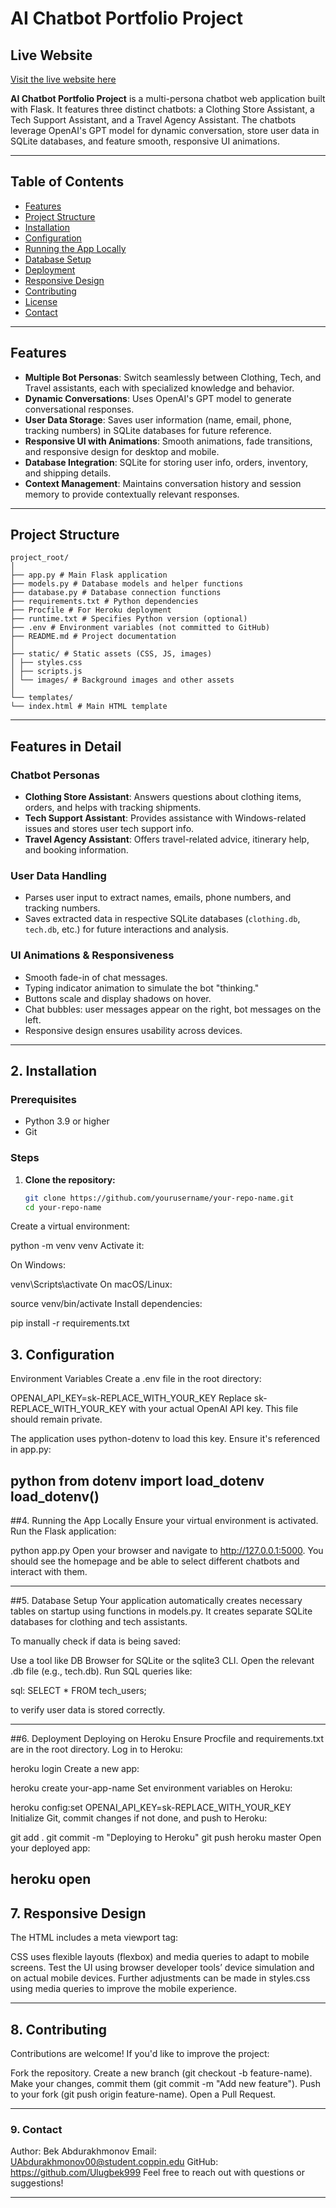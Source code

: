 # AI Chatbot Portfolio Project

## Live Website
[Visit the live website here](https://ai-chatbot-assistant-jz2s.onrender.com)

**AI Chatbot Portfolio Project** is a multi-persona chatbot web application built with Flask. It features three distinct chatbots: a Clothing Store Assistant, a Tech Support Assistant, and a Travel Agency Assistant. The chatbots leverage OpenAI's GPT model for dynamic conversation, store user data in SQLite databases, and feature smooth, responsive UI animations.

---

## Table of Contents

- [Features](#features)
- [Project Structure](#project-structure)
- [Installation](#installation)
- [Configuration](#configuration)
- [Running the App Locally](#running-the-app-locally)
- [Database Setup](#database-setup)
- [Deployment](#deployment)
- [Responsive Design](#responsive-design)
- [Contributing](#contributing)
- [License](#license)
- [Contact](#contact)

---

## Features

- **Multiple Bot Personas**: Switch seamlessly between Clothing, Tech, and Travel assistants, each with specialized knowledge and behavior.
- **Dynamic Conversations**: Uses OpenAI's GPT model to generate conversational responses.
- **User Data Storage**: Saves user information (name, email, phone, tracking numbers) in SQLite databases for future reference.
- **Responsive UI with Animations**: Smooth animations, fade transitions, and responsive design for desktop and mobile.
- **Database Integration**: SQLite for storing user info, orders, inventory, and shipping details.
- **Context Management**: Maintains conversation history and session memory to provide contextually relevant responses.

---

## Project Structure
```
project_root/
│
├── app.py # Main Flask application
├── models.py # Database models and helper functions
├── database.py # Database connection functions
├── requirements.txt # Python dependencies
├── Procfile # For Heroku deployment
├── runtime.txt # Specifies Python version (optional)
├── .env # Environment variables (not committed to GitHub)
├── README.md # Project documentation
│
├── static/ # Static assets (CSS, JS, images)
│ ├── styles.css
│ ├── scripts.js
│ └── images/ # Background images and other assets
│
└── templates/
└── index.html # Main HTML template
```

---

## Features in Detail

### Chatbot Personas
- **Clothing Store Assistant**: Answers questions about clothing items, orders, and helps with tracking shipments.
- **Tech Support Assistant**: Provides assistance with Windows-related issues and stores user tech support info.
- **Travel Agency Assistant**: Offers travel-related advice, itinerary help, and booking information.

### User Data Handling
- Parses user input to extract names, emails, phone numbers, and tracking numbers.
- Saves extracted data in respective SQLite databases (`clothing.db`, `tech.db`, etc.) for future interactions and analysis.

### UI Animations & Responsiveness
- Smooth fade-in of chat messages.
- Typing indicator animation to simulate the bot "thinking."
- Buttons scale and display shadows on hover.
- Chat bubbles: user messages appear on the right, bot messages on the left.
- Responsive design ensures usability across devices.

---

## 2. Installation

### Prerequisites

- Python 3.9 or higher
- Git

### Steps

1. **Clone the repository:**
   ```bash
   git clone https://github.com/yourusername/your-repo-name.git
   cd your-repo-name
Create a virtual environment:

python -m venv venv
Activate it:

On Windows:

venv\Scripts\activate
On macOS/Linux:

source venv/bin/activate
Install dependencies:

pip install -r requirements.txt


## 3. Configuration
Environment Variables
Create a .env file in the root directory:

OPENAI_API_KEY=sk-REPLACE_WITH_YOUR_KEY
Replace sk-REPLACE_WITH_YOUR_KEY with your actual OpenAI API key. This file should remain private.

The application uses python-dotenv to load this key. Ensure it's referenced in app.py:

python
from dotenv import load_dotenv
load_dotenv()
---

##4. Running the App Locally
Ensure your virtual environment is activated.
Run the Flask application:

python app.py
Open your browser and navigate to http://127.0.0.1:5000.
You should see the homepage and be able to select different chatbots and interact with them.

---

##5. Database Setup
Your application automatically creates necessary tables on startup using functions in models.py. It creates separate SQLite databases for clothing and tech assistants.

To manually check if data is being saved:

Use a tool like DB Browser for SQLite or the sqlite3 CLI.
Open the relevant .db file (e.g., tech.db).
Run SQL queries like:

sql:
SELECT * FROM tech_users;

to verify user data is stored correctly.

---

##6. Deployment
Deploying on Heroku
Ensure Procfile and requirements.txt are in the root directory.
Log in to Heroku:

heroku login
Create a new app:

heroku create your-app-name
Set environment variables on Heroku:

heroku config:set OPENAI_API_KEY=sk-REPLACE_WITH_YOUR_KEY
Initialize Git, commit changes if not done, and push to Heroku:

git add .
git commit -m "Deploying to Heroku"
git push heroku master
Open your deployed app:

heroku open
---

## 7. Responsive Design
The HTML includes a meta viewport tag:

<html>
<meta name="viewport" content="width=device-width, initial-scale=1.0">
CSS uses flexible layouts (flexbox) and media queries to adapt to mobile screens.
Test the UI using browser developer tools’ device simulation and on actual mobile devices.
Further adjustments can be made in styles.css using media queries to improve the mobile experience.

---

## 8. Contributing
Contributions are welcome! If you'd like to improve the project:

Fork the repository.
Create a new branch (git checkout -b feature-name).
Make your changes, commit them (git commit -m "Add new feature").
Push to your fork (git push origin feature-name).
Open a Pull Request.

---

### 9. Contact
Author: Bek Abdurakhmonov
Email: UAbdurakhmonov00@student.coppin.edu
GitHub: https://github.com/Ulugbek999
Feel free to reach out with questions or suggestions!

---
